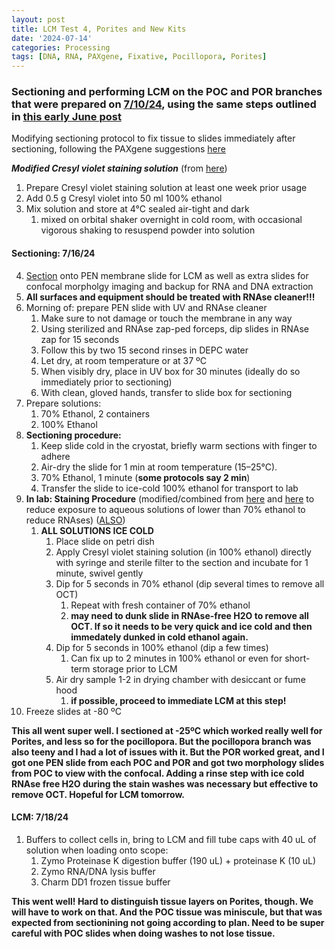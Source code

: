 ```yaml
---
layout: post
title: LCM Test 4, Porites and New Kits
date: '2024-07-14'
categories: Processing
tags: [DNA, RNA, PAXgene, Fixative, Pocillopora, Porites]
---
```


### Sectioning and performing LCM on the POC and POR branches that were prepared on [7/10/24](https://github.com/zdellaert/ZD_Putnam_Lab_Notebook/blob/master/_posts/2024-07-03-LCM-Sample-Prep-Further-Tests.md), using the same steps outlined in [this early June post](https://github.com/zdellaert/ZD_Putnam_Lab_Notebook/blob/master/_posts/2024-06-05-LCM-Test-3.md)

Modifying sectioning protocol to fix tissue to slides immediately after sectioning, following the PAXgene suggestions [here](https://github.com/zdellaert/ZD_Putnam_Lab_Notebook/blob/master/protocols/HB-1543-S01-001_PX20_SP_TIssue_System_Preparation_of_sections_from_PFPE_and_PFCE_tissues_for_manual_or_LMD_1015_WW.pdf)

***Modified Cresyl violet staining solution*** (from [here](https://github.com/zdellaert/ZD_Putnam_Lab_Notebook/blob/master/protocols/leicalmdprotocolguide-May-2015.pdf))
1. Prepare Cresyl violet staining solution at least one week prior usage
2. Add 0.5 g Cresyl violet into 50 ml 100% ethanol
3. Mix solution and store at 4°C sealed air-tight and dark
   1. mixed on orbital shaker overnight in cold room, with occasional vigorous shaking to resuspend powder into solution

#### Sectioning: 7/16/24
4.  [Section](https://zdellaert.github.io/ZD_Putnam_Lab_Notebook/Cryosectioning-Protocol/) onto PEN membrane slide for LCM as well as extra slides for confocal morpholgy imaging and backup for RNA and DNA extraction
   1. **All surfaces and equipment should be treated with RNAse cleaner!!!**
   2. Morning of: prepare PEN slide with UV and RNAse cleaner
      1. Make sure to not damage or touch the membrane in any way
      2. Using sterilized and RNAse zap-ped forceps, dip slides in RNAse zap for 15 seconds
      3. Follow this by two 15 second rinses in DEPC water
      4. Let dry, at room temperature or at 37 ºC
      5. When visibly dry, place in UV box for 30 minutes (ideally do so immediately prior to sectioning)
      6. With clean, gloved hands, transfer to slide box for sectioning
   3. Prepare solutions:
      1. 70% Ethanol, 2 containers
      2. 100% Ethanol 
   4. **Sectioning procedure:**
      1. Keep slide cold in the cryostat, briefly warm sections with finger to adhere
      2. Air-dry the slide for 1 min at room temperature (15–25°C).
      3. 70% Ethanol, 1 minute (**some protocols say 2 min**)
      4. Transfer the slide to ice-cold 100% ethanol for transport to lab
   5. **In lab: Staining Procedure** (modified/combined from [here](https://github.com/zdellaert/ZD_Putnam_Lab_Notebook/blob/master/protocols/leicalmdprotocolguide-May-2015.pdf) and [here](https://github.com/zdellaert/ZD_Putnam_Lab_Notebook/blob/master/protocols/Zeiss-RNA-extraction-frozen-sections.pdf) to reduce exposure to aqueous solutions of lower than 70% ethanol to reduce RNAses) ([ALSO](https://www.olivelab.org/uploads/6/3/6/2/6362060/laser_capture_microdissection_on_frozen_sections_for_extraction_of_high-quality_nucleic_acids.pdf))
      1. **ALL SOLUTIONS ICE COLD**
         1. Place slide on petri dish
         2. Apply Cresyl violet staining solution (in 100% ethanol) directly with syringe and sterile filter to the section and incubate for 1 minute, swivel gently
         3. Dip for 5 seconds in 70% ethanol (dip several times to remove all OCT) 
            1. Repeat with fresh container of 70% ethanol
            2. **may need to dunk slide in RNAse-free H2O to remove all OCT. If so it needs to be very quick and ice cold and then immedately dunked in cold ethanol again.**
         4. Dip for 5 seconds in 100% ethanol (dip a few times) 
            1. Can fix up to 2 minutes in 100% ethanol or even for short-term storage prior to LCM
         5. Air dry sample 1-2 in drying chamber with desiccant or fume hood
            1. **if possible, proceed to immediate LCM at this step!**
   6. Freeze slides at -80 ºC

**This all went super well. I sectioned at -25ºC which worked really well for Porites, and less so for the pocillopora. But the pocillopora branch was also teeny and I had a lot of issues with it. But the POR worked great, and I got one PEN slide from each POC and POR and got two morphology slides from POC to view with the confocal. Adding a rinse step with ice cold RNAse free H2O during the stain washes was necessary but effective to remove OCT. Hopeful for LCM tomorrow.**


#### LCM: 7/18/24
1. Buffers to collect cells in, bring to LCM and fill tube caps with 40 uL of solution when loading onto scope:
   1. Zymo Proteinase K digestion buffer (190 uL) + proteinase K (10 uL)
   2. Zymo RNA/DNA lysis buffer
   3. Charm DD1 frozen tissue buffer

**This went well! Hard to distinguish tissue layers on Porites, though. We will have to work on that. And the POC tissue was miniscule, but that was expected from sectionining not going according to plan. Need to be super careful with POC slides when doing washes to not lose tissue.**

